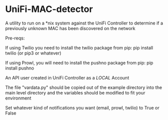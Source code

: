 # UniFi-MAC-detector
A utility to run on a *nix system against the UniFi Controller to determine if a previously unknown MAC has been discovered on the network

Pre-reqs:

If using Twilio you need to install the twilio package from pip: pip install twilio (or pip3 or whatever)

If using Prowl, you will need to install the pushno package from pip: pip install pushno

An API user created in UniFi Controller as a *LOCAL* Account

The file "vardata.py" should be copied out of the example directory into the main level directory and the variables should be modified to fit your environment

Set whatever kind of notifications you want (email, prowl, twilio) to True or False
